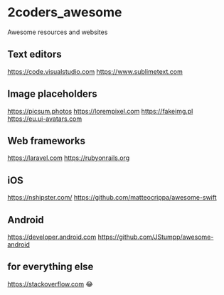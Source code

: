 # 2coders_awesome
Awesome resources and websites


## Text editors

https://code.visualstudio.com
https://www.sublimetext.com


## Image placeholders

https://picsum.photos
https://lorempixel.com
https://fakeimg.pl
https://eu.ui-avatars.com

## Web frameworks

https://laravel.com
https://rubyonrails.org

## iOS

https://nshipster.com/
https://github.com/matteocrippa/awesome-swift

## Android

https://developer.android.com
https://github.com/JStumpp/awesome-android


## for everything else

https://stackoverflow.com 😂
